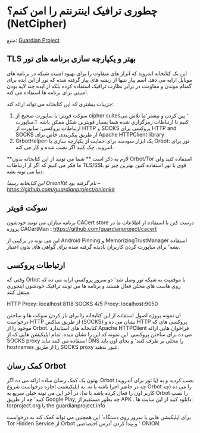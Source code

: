# چطوری ترافیک اینترنتم را امن کنم؟ (NetCipher) 

منبع:  [Guardian Project](https://guardianproject.info/code/netcipher/)

## TLS بهتر و یکپارچه سازی برنامه های تور 

این یک کتابخانه اندروید که ابزار های متفاوت را برای بهبود امنیت شبکه در برنامه های موبایل ارايه می دهد. اسم پیاز نتنها از ریشه های پیاز گرفته شده که تور از این ایده برای گمنام موندن و مقاومت در برابر نظارت ترافیک استفاده کرده بلکه از ایده چند لایه بودن امنیتی برای برنامه ها استفاده می کنه. 

جزییات بیشتری که این کتابخانه می تواند ارائه کند:

1. سوکت قویتر: با ساپورت صحیح از cipher suites٬ پین کردن و بیشتر٬‌ما  تلاش می کنیم تا ارتباطات رمزگزاری شده شما بسیار قویترین شکل ممکن باشه. 
1.ساپورت ارتباطات پروکسی:  ساپورت از HTTP و SOCKS پروکسی برای HTTP and SOCKS از طریق پیکربندی خاص  برای  Apache HTTPClient library
1. OrbotHelper: یک ابزار سودمند برای حمایت از یکپارچه سازی با Orbot: تور برای اندروید. چک کنید اگر نصب شده و کار می کنه. 

**لازم به ذکر است ** شما می تونید از این کتابخانه بدون  Orbot/Tor استفاده کنید ولی ما فکر می کنیم که اگر از ارتباطات TLS/SSL قوی با تور استفاده کنین  بهترین چیز تو دنیا می تونه بشه. 

*این کتابخانه رسما OnionKit  نام گرفته بود –  https://github.com/guardianproject/onionkit*

## سوکت قویتر 

برنامه سازان می تونند خودشون CACert store درست کنن با استفاده از اطلاعات  ما در  پروژه CACertMan  : https://github.com/guardianproject/cacert

این می تونه در ترکیبی از Android Pinning و MemorizingTrustManager  استفاده بشه٬‌ برای ساپورت کردن  کاربران نادیده گرفته شده برای گواهی های بدون اعتبار. 

## ارتباطات پروکسی 

وقتی که Orbot با موفقیت به شبکه تور وصل شد٬‌ دو سرور پروکسی ارايه می ده که روی هاست های محلی فعال هستند و برنامه ها می تونند ترافیک خودشون اینجوری منتقل کنند. 

HTTP Proxy: localhost:8118 SOCKS 4/5 Proxy: localhost:9050

ان نمونه پروژه  اصول  استفاده از این کتابخانه را  برای باز کردن سوکت ها و ساختن درخواست HTTP  از طریق ساکس  (SOCKS)  نشان می ده و  HTTP پروکسی های که موجود را از Orbot.  کتابخانه های استاندارد Apache HTTPClient فراخوان هایی  ارائه می ده برای ساختن پروکسی. این نمونه کد این را نشان میده. تمام اپلیکیشن هایی که از SOCKS proxy استفاده می کنند نباید  DNS را  محلی بر طرف کنند٬‌ و بجای اون باید  hostnames را از طریق SOCKS proxy عبور بدهند. 

## کمک رسان Orbot
بهتون یک کمک رسان ساده ارائه می ده اگر Orbot (یا تور برای آندروید) نصب کردید و به چه در حاضر اجرا باشه یا نه. به اپلیکیشنت اجازه درخواست شروع Orbot را می ده (چه کاربر اون را فعال کرده باشه یا نه). در آخر این می تونه خیلی سریع به  Orbot را نصب کنید٬ چه از طریق Google Play, چه بطور مستقیم از APK . دانلود کنید از این سایت ها: torproject.org یا the guardianproject.info 

برای اپلیکیشن هایی با سرور روی دستگاه٬‌ این همچنین می تواند کمک کند به درخواست  Tor Hidden Service از Orbot ٬ و پیدا کردن آدرس اختصاصی ONION.
